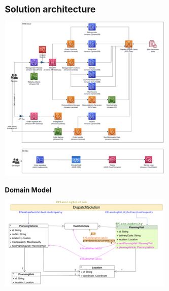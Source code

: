 # Solution architecture

![Solution Architecture](imgs/architecture.png)


## Domain Model

![Domain Model](imgs/domain_model.png)